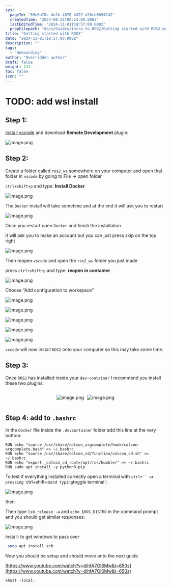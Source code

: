 ```yaml
---
sys:
  pageId: "89e0a78c-4e2b-4070-b327-d28cb0694742"
  createdTime: "2024-08-21T00:24:00.000Z"
  lastEditedTime: "2024-11-01T18:57:00.000Z"
  propFilepath: "docs/Guides/intro_to_ROS2/Getting started with ROS2.md"
title: "Getting started with ROS2"
date: "2024-11-01T18:57:00.000Z"
description: ""
tags:
  - "Onboarding"
author: "Overridden author"
draft: false
weight: 141
toc: false
icon: ""
---
```


# TODO: add wsl install

## Step 1:

[Install vscode](https://code.visualstudio.com/download) and download **Remote Development** plugin:

![image.png](https://prod-files-secure.s3.us-west-2.amazonaws.com/d518164a-d88e-44d1-a4ee-3adb3bd8bce0/efb52993-1881-4a40-b95e-6f020334f022/image.png?X-Amz-Algorithm=AWS4-HMAC-SHA256&X-Amz-Content-Sha256=UNSIGNED-PAYLOAD&X-Amz-Credential=ASIAZI2LB466QXCHJPHF%2F20250403%2Fus-west-2%2Fs3%2Faws4_request&X-Amz-Date=20250403T100918Z&X-Amz-Expires=3600&X-Amz-Security-Token=IQoJb3JpZ2luX2VjEIL%2F%2F%2F%2F%2F%2F%2F%2F%2F%2FwEaCXVzLXdlc3QtMiJHMEUCIQDsTdeXGOPH0TH3uARkqo%2FyaGdU79Hn5JOe0mIfzGHC0gIgbS0GjlP5vambMaUVsC10ra5Whim9RnAoaYvmF%2BrCYpsqiAQI6%2F%2F%2F%2F%2F%2F%2F%2F%2F%2F%2FARAAGgw2Mzc0MjMxODM4MDUiDKdTMSWpnTxx7Cgv9yrcAwclErQ5tD%2BANBS4GBVvS3LtS30l6G6iT%2FxDL1hwBeJbldYOUK6TN2PkeQNRsb%2F31%2BIBD1YdMEfZLTb%2FtKJrkJ%2Fa%2BNg8EKingwBrYNAcy4VSBPHUiwYv8GiWYFVVMvqSzcLHATZCUuHp%2BVsWlTCa0IpftURtJ6BukAzeMrOkRKfzv3slrpkejBYxiA9S6D82pawQ03atQIHKpWgvbCEVmriwsRtAoLNFn%2F6oSLzfe%2FT301O47vejDNtSSmcuPFtaNkAQSbIAUNJ577CbBvyV5W5zgEQHVX95DE6n1qVkVrRSzUT1%2FUdevwrtxx3xbkSHity3VxgHUXYueQcCyOp1GtOOMlDBXkx8PoV5O6%2FPv%2Fqu8npz%2Fo0LOl%2B1YBwybQPHwm6M1s%2BSb7evCzljsjN7Bj3PtOFUGIhvx3ehhv3antbzfHGKLUU878XClzfTSc2pULG%2BDfdjHp5xYhCAwfBwQifG%2BOPWUjUSvfovm0nX3r5zSnxEUGE0q8K5nI8Y2MoY3H1TfU6v36loRiwWtU58V%2BZxLLrJRD9J4JKgxTEv56x22C6tDUwABBI01y4YchCwt%2FCswBAtnk2xXn3PEklHNHfwDz0GHF6vjtah2YsN2Jkv1MiI3TXC8rVh3MfAMLOwub8GOqUBrg%2F0Dsdsw9UTgZLAFUzuWwhq8hsghP0VPoTYSh7psmGsPVK2cIh4HxOrpbqD43W11oRBiXeL7T%2F3BxYtzhljTZ9iTy0hGD1rHGGoOKgdoWKIkPOyASXJKLigNBKG4eUGZfRDE9CEc%2BM121LuAzwGYviQ%2BcWkg6m0qMnQDS7VotR7z8P2iYNphAHrXD6cN%2BK0n6gxJuPZ9ba9oG5vX9KbOV4Mdqlm&X-Amz-Signature=e8cc40eadf0083d293721d06aa87fe4e20048fee2a328090011f254bc1878aa3&X-Amz-SignedHeaders=host&x-id=GetObject)

## Step 2:

Create a folder called `ros2_ws` somewhere on your computer and open that folder in `vscode` by going to File → open folder 

`ctrl+shift+p` and type: **Install Docker**

![image.png](https://prod-files-secure.s3.us-west-2.amazonaws.com/d518164a-d88e-44d1-a4ee-3adb3bd8bce0/2269dc0e-1cd5-47ff-bceb-c04ad9b2eab0/image.png?X-Amz-Algorithm=AWS4-HMAC-SHA256&X-Amz-Content-Sha256=UNSIGNED-PAYLOAD&X-Amz-Credential=ASIAZI2LB466QXCHJPHF%2F20250403%2Fus-west-2%2Fs3%2Faws4_request&X-Amz-Date=20250403T100918Z&X-Amz-Expires=3600&X-Amz-Security-Token=IQoJb3JpZ2luX2VjEIL%2F%2F%2F%2F%2F%2F%2F%2F%2F%2FwEaCXVzLXdlc3QtMiJHMEUCIQDsTdeXGOPH0TH3uARkqo%2FyaGdU79Hn5JOe0mIfzGHC0gIgbS0GjlP5vambMaUVsC10ra5Whim9RnAoaYvmF%2BrCYpsqiAQI6%2F%2F%2F%2F%2F%2F%2F%2F%2F%2F%2FARAAGgw2Mzc0MjMxODM4MDUiDKdTMSWpnTxx7Cgv9yrcAwclErQ5tD%2BANBS4GBVvS3LtS30l6G6iT%2FxDL1hwBeJbldYOUK6TN2PkeQNRsb%2F31%2BIBD1YdMEfZLTb%2FtKJrkJ%2Fa%2BNg8EKingwBrYNAcy4VSBPHUiwYv8GiWYFVVMvqSzcLHATZCUuHp%2BVsWlTCa0IpftURtJ6BukAzeMrOkRKfzv3slrpkejBYxiA9S6D82pawQ03atQIHKpWgvbCEVmriwsRtAoLNFn%2F6oSLzfe%2FT301O47vejDNtSSmcuPFtaNkAQSbIAUNJ577CbBvyV5W5zgEQHVX95DE6n1qVkVrRSzUT1%2FUdevwrtxx3xbkSHity3VxgHUXYueQcCyOp1GtOOMlDBXkx8PoV5O6%2FPv%2Fqu8npz%2Fo0LOl%2B1YBwybQPHwm6M1s%2BSb7evCzljsjN7Bj3PtOFUGIhvx3ehhv3antbzfHGKLUU878XClzfTSc2pULG%2BDfdjHp5xYhCAwfBwQifG%2BOPWUjUSvfovm0nX3r5zSnxEUGE0q8K5nI8Y2MoY3H1TfU6v36loRiwWtU58V%2BZxLLrJRD9J4JKgxTEv56x22C6tDUwABBI01y4YchCwt%2FCswBAtnk2xXn3PEklHNHfwDz0GHF6vjtah2YsN2Jkv1MiI3TXC8rVh3MfAMLOwub8GOqUBrg%2F0Dsdsw9UTgZLAFUzuWwhq8hsghP0VPoTYSh7psmGsPVK2cIh4HxOrpbqD43W11oRBiXeL7T%2F3BxYtzhljTZ9iTy0hGD1rHGGoOKgdoWKIkPOyASXJKLigNBKG4eUGZfRDE9CEc%2BM121LuAzwGYviQ%2BcWkg6m0qMnQDS7VotR7z8P2iYNphAHrXD6cN%2BK0n6gxJuPZ9ba9oG5vX9KbOV4Mdqlm&X-Amz-Signature=63eb1efbaff0ace455063d30e3668c4feb6b135a92e4e0e512714313ae35b89c&X-Amz-SignedHeaders=host&x-id=GetObject)

The `Docker` install will take sometime and at the end it will ask you to restart

![image.png](https://prod-files-secure.s3.us-west-2.amazonaws.com/d518164a-d88e-44d1-a4ee-3adb3bd8bce0/ed233f78-be33-4b1f-b89c-9c346c0e961e/image.png?X-Amz-Algorithm=AWS4-HMAC-SHA256&X-Amz-Content-Sha256=UNSIGNED-PAYLOAD&X-Amz-Credential=ASIAZI2LB466QXCHJPHF%2F20250403%2Fus-west-2%2Fs3%2Faws4_request&X-Amz-Date=20250403T100918Z&X-Amz-Expires=3600&X-Amz-Security-Token=IQoJb3JpZ2luX2VjEIL%2F%2F%2F%2F%2F%2F%2F%2F%2F%2FwEaCXVzLXdlc3QtMiJHMEUCIQDsTdeXGOPH0TH3uARkqo%2FyaGdU79Hn5JOe0mIfzGHC0gIgbS0GjlP5vambMaUVsC10ra5Whim9RnAoaYvmF%2BrCYpsqiAQI6%2F%2F%2F%2F%2F%2F%2F%2F%2F%2F%2FARAAGgw2Mzc0MjMxODM4MDUiDKdTMSWpnTxx7Cgv9yrcAwclErQ5tD%2BANBS4GBVvS3LtS30l6G6iT%2FxDL1hwBeJbldYOUK6TN2PkeQNRsb%2F31%2BIBD1YdMEfZLTb%2FtKJrkJ%2Fa%2BNg8EKingwBrYNAcy4VSBPHUiwYv8GiWYFVVMvqSzcLHATZCUuHp%2BVsWlTCa0IpftURtJ6BukAzeMrOkRKfzv3slrpkejBYxiA9S6D82pawQ03atQIHKpWgvbCEVmriwsRtAoLNFn%2F6oSLzfe%2FT301O47vejDNtSSmcuPFtaNkAQSbIAUNJ577CbBvyV5W5zgEQHVX95DE6n1qVkVrRSzUT1%2FUdevwrtxx3xbkSHity3VxgHUXYueQcCyOp1GtOOMlDBXkx8PoV5O6%2FPv%2Fqu8npz%2Fo0LOl%2B1YBwybQPHwm6M1s%2BSb7evCzljsjN7Bj3PtOFUGIhvx3ehhv3antbzfHGKLUU878XClzfTSc2pULG%2BDfdjHp5xYhCAwfBwQifG%2BOPWUjUSvfovm0nX3r5zSnxEUGE0q8K5nI8Y2MoY3H1TfU6v36loRiwWtU58V%2BZxLLrJRD9J4JKgxTEv56x22C6tDUwABBI01y4YchCwt%2FCswBAtnk2xXn3PEklHNHfwDz0GHF6vjtah2YsN2Jkv1MiI3TXC8rVh3MfAMLOwub8GOqUBrg%2F0Dsdsw9UTgZLAFUzuWwhq8hsghP0VPoTYSh7psmGsPVK2cIh4HxOrpbqD43W11oRBiXeL7T%2F3BxYtzhljTZ9iTy0hGD1rHGGoOKgdoWKIkPOyASXJKLigNBKG4eUGZfRDE9CEc%2BM121LuAzwGYviQ%2BcWkg6m0qMnQDS7VotR7z8P2iYNphAHrXD6cN%2BK0n6gxJuPZ9ba9oG5vX9KbOV4Mdqlm&X-Amz-Signature=ce3a4c6ece65df5d47c4c45461e1b6a3fb05c53ab4f2d49f3b9a05610af328fd&X-Amz-SignedHeaders=host&x-id=GetObject)

Once you restart open `Docker` and finish the installation

It will ask you to make an account but you can just press skip on the top right

![image.png](https://prod-files-secure.s3.us-west-2.amazonaws.com/d518164a-d88e-44d1-a4ee-3adb3bd8bce0/21010ad9-1659-4fd9-9f59-9932a09b2a3d/image.png?X-Amz-Algorithm=AWS4-HMAC-SHA256&X-Amz-Content-Sha256=UNSIGNED-PAYLOAD&X-Amz-Credential=ASIAZI2LB466QXCHJPHF%2F20250403%2Fus-west-2%2Fs3%2Faws4_request&X-Amz-Date=20250403T100918Z&X-Amz-Expires=3600&X-Amz-Security-Token=IQoJb3JpZ2luX2VjEIL%2F%2F%2F%2F%2F%2F%2F%2F%2F%2FwEaCXVzLXdlc3QtMiJHMEUCIQDsTdeXGOPH0TH3uARkqo%2FyaGdU79Hn5JOe0mIfzGHC0gIgbS0GjlP5vambMaUVsC10ra5Whim9RnAoaYvmF%2BrCYpsqiAQI6%2F%2F%2F%2F%2F%2F%2F%2F%2F%2F%2FARAAGgw2Mzc0MjMxODM4MDUiDKdTMSWpnTxx7Cgv9yrcAwclErQ5tD%2BANBS4GBVvS3LtS30l6G6iT%2FxDL1hwBeJbldYOUK6TN2PkeQNRsb%2F31%2BIBD1YdMEfZLTb%2FtKJrkJ%2Fa%2BNg8EKingwBrYNAcy4VSBPHUiwYv8GiWYFVVMvqSzcLHATZCUuHp%2BVsWlTCa0IpftURtJ6BukAzeMrOkRKfzv3slrpkejBYxiA9S6D82pawQ03atQIHKpWgvbCEVmriwsRtAoLNFn%2F6oSLzfe%2FT301O47vejDNtSSmcuPFtaNkAQSbIAUNJ577CbBvyV5W5zgEQHVX95DE6n1qVkVrRSzUT1%2FUdevwrtxx3xbkSHity3VxgHUXYueQcCyOp1GtOOMlDBXkx8PoV5O6%2FPv%2Fqu8npz%2Fo0LOl%2B1YBwybQPHwm6M1s%2BSb7evCzljsjN7Bj3PtOFUGIhvx3ehhv3antbzfHGKLUU878XClzfTSc2pULG%2BDfdjHp5xYhCAwfBwQifG%2BOPWUjUSvfovm0nX3r5zSnxEUGE0q8K5nI8Y2MoY3H1TfU6v36loRiwWtU58V%2BZxLLrJRD9J4JKgxTEv56x22C6tDUwABBI01y4YchCwt%2FCswBAtnk2xXn3PEklHNHfwDz0GHF6vjtah2YsN2Jkv1MiI3TXC8rVh3MfAMLOwub8GOqUBrg%2F0Dsdsw9UTgZLAFUzuWwhq8hsghP0VPoTYSh7psmGsPVK2cIh4HxOrpbqD43W11oRBiXeL7T%2F3BxYtzhljTZ9iTy0hGD1rHGGoOKgdoWKIkPOyASXJKLigNBKG4eUGZfRDE9CEc%2BM121LuAzwGYviQ%2BcWkg6m0qMnQDS7VotR7z8P2iYNphAHrXD6cN%2BK0n6gxJuPZ9ba9oG5vX9KbOV4Mdqlm&X-Amz-Signature=3c85b2f7be533e5cd0e1580cbda944bd77392a48eeace3a9d910992928bf324d&X-Amz-SignedHeaders=host&x-id=GetObject)

Then reopen `vscode` and open the `ros2_ws` folder you just made

press `ctrl+shift+p` and type: **reopen in container**

![image.png](https://prod-files-secure.s3.us-west-2.amazonaws.com/d518164a-d88e-44d1-a4ee-3adb3bd8bce0/4e93b8c2-41ad-488c-8095-c74205196118/image.png?X-Amz-Algorithm=AWS4-HMAC-SHA256&X-Amz-Content-Sha256=UNSIGNED-PAYLOAD&X-Amz-Credential=ASIAZI2LB466QXCHJPHF%2F20250403%2Fus-west-2%2Fs3%2Faws4_request&X-Amz-Date=20250403T100918Z&X-Amz-Expires=3600&X-Amz-Security-Token=IQoJb3JpZ2luX2VjEIL%2F%2F%2F%2F%2F%2F%2F%2F%2F%2FwEaCXVzLXdlc3QtMiJHMEUCIQDsTdeXGOPH0TH3uARkqo%2FyaGdU79Hn5JOe0mIfzGHC0gIgbS0GjlP5vambMaUVsC10ra5Whim9RnAoaYvmF%2BrCYpsqiAQI6%2F%2F%2F%2F%2F%2F%2F%2F%2F%2F%2FARAAGgw2Mzc0MjMxODM4MDUiDKdTMSWpnTxx7Cgv9yrcAwclErQ5tD%2BANBS4GBVvS3LtS30l6G6iT%2FxDL1hwBeJbldYOUK6TN2PkeQNRsb%2F31%2BIBD1YdMEfZLTb%2FtKJrkJ%2Fa%2BNg8EKingwBrYNAcy4VSBPHUiwYv8GiWYFVVMvqSzcLHATZCUuHp%2BVsWlTCa0IpftURtJ6BukAzeMrOkRKfzv3slrpkejBYxiA9S6D82pawQ03atQIHKpWgvbCEVmriwsRtAoLNFn%2F6oSLzfe%2FT301O47vejDNtSSmcuPFtaNkAQSbIAUNJ577CbBvyV5W5zgEQHVX95DE6n1qVkVrRSzUT1%2FUdevwrtxx3xbkSHity3VxgHUXYueQcCyOp1GtOOMlDBXkx8PoV5O6%2FPv%2Fqu8npz%2Fo0LOl%2B1YBwybQPHwm6M1s%2BSb7evCzljsjN7Bj3PtOFUGIhvx3ehhv3antbzfHGKLUU878XClzfTSc2pULG%2BDfdjHp5xYhCAwfBwQifG%2BOPWUjUSvfovm0nX3r5zSnxEUGE0q8K5nI8Y2MoY3H1TfU6v36loRiwWtU58V%2BZxLLrJRD9J4JKgxTEv56x22C6tDUwABBI01y4YchCwt%2FCswBAtnk2xXn3PEklHNHfwDz0GHF6vjtah2YsN2Jkv1MiI3TXC8rVh3MfAMLOwub8GOqUBrg%2F0Dsdsw9UTgZLAFUzuWwhq8hsghP0VPoTYSh7psmGsPVK2cIh4HxOrpbqD43W11oRBiXeL7T%2F3BxYtzhljTZ9iTy0hGD1rHGGoOKgdoWKIkPOyASXJKLigNBKG4eUGZfRDE9CEc%2BM121LuAzwGYviQ%2BcWkg6m0qMnQDS7VotR7z8P2iYNphAHrXD6cN%2BK0n6gxJuPZ9ba9oG5vX9KbOV4Mdqlm&X-Amz-Signature=2e3b8067daf8765312e33ded815fec6dea20617cb88dfcda3d0e54d79055400e&X-Amz-SignedHeaders=host&x-id=GetObject)

Choose “Add configuration to workspace”

![image.png](https://prod-files-secure.s3.us-west-2.amazonaws.com/d518164a-d88e-44d1-a4ee-3adb3bd8bce0/9560b282-5060-4989-ba37-97e7b2c22476/image.png?X-Amz-Algorithm=AWS4-HMAC-SHA256&X-Amz-Content-Sha256=UNSIGNED-PAYLOAD&X-Amz-Credential=ASIAZI2LB466QXCHJPHF%2F20250403%2Fus-west-2%2Fs3%2Faws4_request&X-Amz-Date=20250403T100918Z&X-Amz-Expires=3600&X-Amz-Security-Token=IQoJb3JpZ2luX2VjEIL%2F%2F%2F%2F%2F%2F%2F%2F%2F%2FwEaCXVzLXdlc3QtMiJHMEUCIQDsTdeXGOPH0TH3uARkqo%2FyaGdU79Hn5JOe0mIfzGHC0gIgbS0GjlP5vambMaUVsC10ra5Whim9RnAoaYvmF%2BrCYpsqiAQI6%2F%2F%2F%2F%2F%2F%2F%2F%2F%2F%2FARAAGgw2Mzc0MjMxODM4MDUiDKdTMSWpnTxx7Cgv9yrcAwclErQ5tD%2BANBS4GBVvS3LtS30l6G6iT%2FxDL1hwBeJbldYOUK6TN2PkeQNRsb%2F31%2BIBD1YdMEfZLTb%2FtKJrkJ%2Fa%2BNg8EKingwBrYNAcy4VSBPHUiwYv8GiWYFVVMvqSzcLHATZCUuHp%2BVsWlTCa0IpftURtJ6BukAzeMrOkRKfzv3slrpkejBYxiA9S6D82pawQ03atQIHKpWgvbCEVmriwsRtAoLNFn%2F6oSLzfe%2FT301O47vejDNtSSmcuPFtaNkAQSbIAUNJ577CbBvyV5W5zgEQHVX95DE6n1qVkVrRSzUT1%2FUdevwrtxx3xbkSHity3VxgHUXYueQcCyOp1GtOOMlDBXkx8PoV5O6%2FPv%2Fqu8npz%2Fo0LOl%2B1YBwybQPHwm6M1s%2BSb7evCzljsjN7Bj3PtOFUGIhvx3ehhv3antbzfHGKLUU878XClzfTSc2pULG%2BDfdjHp5xYhCAwfBwQifG%2BOPWUjUSvfovm0nX3r5zSnxEUGE0q8K5nI8Y2MoY3H1TfU6v36loRiwWtU58V%2BZxLLrJRD9J4JKgxTEv56x22C6tDUwABBI01y4YchCwt%2FCswBAtnk2xXn3PEklHNHfwDz0GHF6vjtah2YsN2Jkv1MiI3TXC8rVh3MfAMLOwub8GOqUBrg%2F0Dsdsw9UTgZLAFUzuWwhq8hsghP0VPoTYSh7psmGsPVK2cIh4HxOrpbqD43W11oRBiXeL7T%2F3BxYtzhljTZ9iTy0hGD1rHGGoOKgdoWKIkPOyASXJKLigNBKG4eUGZfRDE9CEc%2BM121LuAzwGYviQ%2BcWkg6m0qMnQDS7VotR7z8P2iYNphAHrXD6cN%2BK0n6gxJuPZ9ba9oG5vX9KbOV4Mdqlm&X-Amz-Signature=167a6c1e0a6be87369715e56a43a903a6f88491369f5b1c4451ca3938552cbfe&X-Amz-SignedHeaders=host&x-id=GetObject)

![image.png](https://prod-files-secure.s3.us-west-2.amazonaws.com/d518164a-d88e-44d1-a4ee-3adb3bd8bce0/2ee63f81-886b-48e8-a553-dc6e5eac99e4/image.png?X-Amz-Algorithm=AWS4-HMAC-SHA256&X-Amz-Content-Sha256=UNSIGNED-PAYLOAD&X-Amz-Credential=ASIAZI2LB466QXCHJPHF%2F20250403%2Fus-west-2%2Fs3%2Faws4_request&X-Amz-Date=20250403T100918Z&X-Amz-Expires=3600&X-Amz-Security-Token=IQoJb3JpZ2luX2VjEIL%2F%2F%2F%2F%2F%2F%2F%2F%2F%2FwEaCXVzLXdlc3QtMiJHMEUCIQDsTdeXGOPH0TH3uARkqo%2FyaGdU79Hn5JOe0mIfzGHC0gIgbS0GjlP5vambMaUVsC10ra5Whim9RnAoaYvmF%2BrCYpsqiAQI6%2F%2F%2F%2F%2F%2F%2F%2F%2F%2F%2FARAAGgw2Mzc0MjMxODM4MDUiDKdTMSWpnTxx7Cgv9yrcAwclErQ5tD%2BANBS4GBVvS3LtS30l6G6iT%2FxDL1hwBeJbldYOUK6TN2PkeQNRsb%2F31%2BIBD1YdMEfZLTb%2FtKJrkJ%2Fa%2BNg8EKingwBrYNAcy4VSBPHUiwYv8GiWYFVVMvqSzcLHATZCUuHp%2BVsWlTCa0IpftURtJ6BukAzeMrOkRKfzv3slrpkejBYxiA9S6D82pawQ03atQIHKpWgvbCEVmriwsRtAoLNFn%2F6oSLzfe%2FT301O47vejDNtSSmcuPFtaNkAQSbIAUNJ577CbBvyV5W5zgEQHVX95DE6n1qVkVrRSzUT1%2FUdevwrtxx3xbkSHity3VxgHUXYueQcCyOp1GtOOMlDBXkx8PoV5O6%2FPv%2Fqu8npz%2Fo0LOl%2B1YBwybQPHwm6M1s%2BSb7evCzljsjN7Bj3PtOFUGIhvx3ehhv3antbzfHGKLUU878XClzfTSc2pULG%2BDfdjHp5xYhCAwfBwQifG%2BOPWUjUSvfovm0nX3r5zSnxEUGE0q8K5nI8Y2MoY3H1TfU6v36loRiwWtU58V%2BZxLLrJRD9J4JKgxTEv56x22C6tDUwABBI01y4YchCwt%2FCswBAtnk2xXn3PEklHNHfwDz0GHF6vjtah2YsN2Jkv1MiI3TXC8rVh3MfAMLOwub8GOqUBrg%2F0Dsdsw9UTgZLAFUzuWwhq8hsghP0VPoTYSh7psmGsPVK2cIh4HxOrpbqD43W11oRBiXeL7T%2F3BxYtzhljTZ9iTy0hGD1rHGGoOKgdoWKIkPOyASXJKLigNBKG4eUGZfRDE9CEc%2BM121LuAzwGYviQ%2BcWkg6m0qMnQDS7VotR7z8P2iYNphAHrXD6cN%2BK0n6gxJuPZ9ba9oG5vX9KbOV4Mdqlm&X-Amz-Signature=60fd1ff195315d5039779f602b0ae88ab9cf8dc3cf4d3ae5640d434018694af8&X-Amz-SignedHeaders=host&x-id=GetObject)

![image.png](https://prod-files-secure.s3.us-west-2.amazonaws.com/d518164a-d88e-44d1-a4ee-3adb3bd8bce0/ae1580b2-b048-407e-aed9-b584224a7a04/image.png?X-Amz-Algorithm=AWS4-HMAC-SHA256&X-Amz-Content-Sha256=UNSIGNED-PAYLOAD&X-Amz-Credential=ASIAZI2LB466QXCHJPHF%2F20250403%2Fus-west-2%2Fs3%2Faws4_request&X-Amz-Date=20250403T100918Z&X-Amz-Expires=3600&X-Amz-Security-Token=IQoJb3JpZ2luX2VjEIL%2F%2F%2F%2F%2F%2F%2F%2F%2F%2FwEaCXVzLXdlc3QtMiJHMEUCIQDsTdeXGOPH0TH3uARkqo%2FyaGdU79Hn5JOe0mIfzGHC0gIgbS0GjlP5vambMaUVsC10ra5Whim9RnAoaYvmF%2BrCYpsqiAQI6%2F%2F%2F%2F%2F%2F%2F%2F%2F%2F%2FARAAGgw2Mzc0MjMxODM4MDUiDKdTMSWpnTxx7Cgv9yrcAwclErQ5tD%2BANBS4GBVvS3LtS30l6G6iT%2FxDL1hwBeJbldYOUK6TN2PkeQNRsb%2F31%2BIBD1YdMEfZLTb%2FtKJrkJ%2Fa%2BNg8EKingwBrYNAcy4VSBPHUiwYv8GiWYFVVMvqSzcLHATZCUuHp%2BVsWlTCa0IpftURtJ6BukAzeMrOkRKfzv3slrpkejBYxiA9S6D82pawQ03atQIHKpWgvbCEVmriwsRtAoLNFn%2F6oSLzfe%2FT301O47vejDNtSSmcuPFtaNkAQSbIAUNJ577CbBvyV5W5zgEQHVX95DE6n1qVkVrRSzUT1%2FUdevwrtxx3xbkSHity3VxgHUXYueQcCyOp1GtOOMlDBXkx8PoV5O6%2FPv%2Fqu8npz%2Fo0LOl%2B1YBwybQPHwm6M1s%2BSb7evCzljsjN7Bj3PtOFUGIhvx3ehhv3antbzfHGKLUU878XClzfTSc2pULG%2BDfdjHp5xYhCAwfBwQifG%2BOPWUjUSvfovm0nX3r5zSnxEUGE0q8K5nI8Y2MoY3H1TfU6v36loRiwWtU58V%2BZxLLrJRD9J4JKgxTEv56x22C6tDUwABBI01y4YchCwt%2FCswBAtnk2xXn3PEklHNHfwDz0GHF6vjtah2YsN2Jkv1MiI3TXC8rVh3MfAMLOwub8GOqUBrg%2F0Dsdsw9UTgZLAFUzuWwhq8hsghP0VPoTYSh7psmGsPVK2cIh4HxOrpbqD43W11oRBiXeL7T%2F3BxYtzhljTZ9iTy0hGD1rHGGoOKgdoWKIkPOyASXJKLigNBKG4eUGZfRDE9CEc%2BM121LuAzwGYviQ%2BcWkg6m0qMnQDS7VotR7z8P2iYNphAHrXD6cN%2BK0n6gxJuPZ9ba9oG5vX9KbOV4Mdqlm&X-Amz-Signature=54137b56767e814f27105942d086ddfe59faed5a5aa3564d003594ddcd282fde&X-Amz-SignedHeaders=host&x-id=GetObject)

![image.png](https://prod-files-secure.s3.us-west-2.amazonaws.com/d518164a-d88e-44d1-a4ee-3adb3bd8bce0/53255b28-f75e-430f-b9e3-c0ac8577e42b/image.png?X-Amz-Algorithm=AWS4-HMAC-SHA256&X-Amz-Content-Sha256=UNSIGNED-PAYLOAD&X-Amz-Credential=ASIAZI2LB466QXCHJPHF%2F20250403%2Fus-west-2%2Fs3%2Faws4_request&X-Amz-Date=20250403T100918Z&X-Amz-Expires=3600&X-Amz-Security-Token=IQoJb3JpZ2luX2VjEIL%2F%2F%2F%2F%2F%2F%2F%2F%2F%2FwEaCXVzLXdlc3QtMiJHMEUCIQDsTdeXGOPH0TH3uARkqo%2FyaGdU79Hn5JOe0mIfzGHC0gIgbS0GjlP5vambMaUVsC10ra5Whim9RnAoaYvmF%2BrCYpsqiAQI6%2F%2F%2F%2F%2F%2F%2F%2F%2F%2F%2FARAAGgw2Mzc0MjMxODM4MDUiDKdTMSWpnTxx7Cgv9yrcAwclErQ5tD%2BANBS4GBVvS3LtS30l6G6iT%2FxDL1hwBeJbldYOUK6TN2PkeQNRsb%2F31%2BIBD1YdMEfZLTb%2FtKJrkJ%2Fa%2BNg8EKingwBrYNAcy4VSBPHUiwYv8GiWYFVVMvqSzcLHATZCUuHp%2BVsWlTCa0IpftURtJ6BukAzeMrOkRKfzv3slrpkejBYxiA9S6D82pawQ03atQIHKpWgvbCEVmriwsRtAoLNFn%2F6oSLzfe%2FT301O47vejDNtSSmcuPFtaNkAQSbIAUNJ577CbBvyV5W5zgEQHVX95DE6n1qVkVrRSzUT1%2FUdevwrtxx3xbkSHity3VxgHUXYueQcCyOp1GtOOMlDBXkx8PoV5O6%2FPv%2Fqu8npz%2Fo0LOl%2B1YBwybQPHwm6M1s%2BSb7evCzljsjN7Bj3PtOFUGIhvx3ehhv3antbzfHGKLUU878XClzfTSc2pULG%2BDfdjHp5xYhCAwfBwQifG%2BOPWUjUSvfovm0nX3r5zSnxEUGE0q8K5nI8Y2MoY3H1TfU6v36loRiwWtU58V%2BZxLLrJRD9J4JKgxTEv56x22C6tDUwABBI01y4YchCwt%2FCswBAtnk2xXn3PEklHNHfwDz0GHF6vjtah2YsN2Jkv1MiI3TXC8rVh3MfAMLOwub8GOqUBrg%2F0Dsdsw9UTgZLAFUzuWwhq8hsghP0VPoTYSh7psmGsPVK2cIh4HxOrpbqD43W11oRBiXeL7T%2F3BxYtzhljTZ9iTy0hGD1rHGGoOKgdoWKIkPOyASXJKLigNBKG4eUGZfRDE9CEc%2BM121LuAzwGYviQ%2BcWkg6m0qMnQDS7VotR7z8P2iYNphAHrXD6cN%2BK0n6gxJuPZ9ba9oG5vX9KbOV4Mdqlm&X-Amz-Signature=fb7b004431a522194c3f3610327624adb65a49f4bce1ac0974f90f0fccf96fcc&X-Amz-SignedHeaders=host&x-id=GetObject)

![image.png](https://prod-files-secure.s3.us-west-2.amazonaws.com/d518164a-d88e-44d1-a4ee-3adb3bd8bce0/7c562767-5af9-4ffb-97d1-327bcdf4ee00/image.png?X-Amz-Algorithm=AWS4-HMAC-SHA256&X-Amz-Content-Sha256=UNSIGNED-PAYLOAD&X-Amz-Credential=ASIAZI2LB466QXCHJPHF%2F20250403%2Fus-west-2%2Fs3%2Faws4_request&X-Amz-Date=20250403T100918Z&X-Amz-Expires=3600&X-Amz-Security-Token=IQoJb3JpZ2luX2VjEIL%2F%2F%2F%2F%2F%2F%2F%2F%2F%2FwEaCXVzLXdlc3QtMiJHMEUCIQDsTdeXGOPH0TH3uARkqo%2FyaGdU79Hn5JOe0mIfzGHC0gIgbS0GjlP5vambMaUVsC10ra5Whim9RnAoaYvmF%2BrCYpsqiAQI6%2F%2F%2F%2F%2F%2F%2F%2F%2F%2F%2FARAAGgw2Mzc0MjMxODM4MDUiDKdTMSWpnTxx7Cgv9yrcAwclErQ5tD%2BANBS4GBVvS3LtS30l6G6iT%2FxDL1hwBeJbldYOUK6TN2PkeQNRsb%2F31%2BIBD1YdMEfZLTb%2FtKJrkJ%2Fa%2BNg8EKingwBrYNAcy4VSBPHUiwYv8GiWYFVVMvqSzcLHATZCUuHp%2BVsWlTCa0IpftURtJ6BukAzeMrOkRKfzv3slrpkejBYxiA9S6D82pawQ03atQIHKpWgvbCEVmriwsRtAoLNFn%2F6oSLzfe%2FT301O47vejDNtSSmcuPFtaNkAQSbIAUNJ577CbBvyV5W5zgEQHVX95DE6n1qVkVrRSzUT1%2FUdevwrtxx3xbkSHity3VxgHUXYueQcCyOp1GtOOMlDBXkx8PoV5O6%2FPv%2Fqu8npz%2Fo0LOl%2B1YBwybQPHwm6M1s%2BSb7evCzljsjN7Bj3PtOFUGIhvx3ehhv3antbzfHGKLUU878XClzfTSc2pULG%2BDfdjHp5xYhCAwfBwQifG%2BOPWUjUSvfovm0nX3r5zSnxEUGE0q8K5nI8Y2MoY3H1TfU6v36loRiwWtU58V%2BZxLLrJRD9J4JKgxTEv56x22C6tDUwABBI01y4YchCwt%2FCswBAtnk2xXn3PEklHNHfwDz0GHF6vjtah2YsN2Jkv1MiI3TXC8rVh3MfAMLOwub8GOqUBrg%2F0Dsdsw9UTgZLAFUzuWwhq8hsghP0VPoTYSh7psmGsPVK2cIh4HxOrpbqD43W11oRBiXeL7T%2F3BxYtzhljTZ9iTy0hGD1rHGGoOKgdoWKIkPOyASXJKLigNBKG4eUGZfRDE9CEc%2BM121LuAzwGYviQ%2BcWkg6m0qMnQDS7VotR7z8P2iYNphAHrXD6cN%2BK0n6gxJuPZ9ba9oG5vX9KbOV4Mdqlm&X-Amz-Signature=0ec3c7336f7ff25221009458eb5ef4010e9bb7030a115c3429fae8733be6a198&X-Amz-SignedHeaders=host&x-id=GetObject)

`vscode` will now install `ROS2` onto your computer so this may take some time.

## Step 3:

Once `ROS2` has installed inside your `dev-container` I recommend you install these two plugins:

<div style="display: flex;flex-direction: row; column-gap:10px; max-width: 630px;justify-content: center;">
<div>

![image.png](https://prod-files-secure.s3.us-west-2.amazonaws.com/d518164a-d88e-44d1-a4ee-3adb3bd8bce0/3fc3d550-5a54-4ba1-ba6b-faa01cdb7369/image.png?X-Amz-Algorithm=AWS4-HMAC-SHA256&X-Amz-Content-Sha256=UNSIGNED-PAYLOAD&X-Amz-Credential=ASIAZI2LB46644JALERW%2F20250403%2Fus-west-2%2Fs3%2Faws4_request&X-Amz-Date=20250403T100945Z&X-Amz-Expires=3600&X-Amz-Security-Token=IQoJb3JpZ2luX2VjEIL%2F%2F%2F%2F%2F%2F%2F%2F%2F%2FwEaCXVzLXdlc3QtMiJHMEUCIEzH%2FbpaUQAs4b8BBm0CCm1Gx%2BVje81L%2BzJF719xBkHzAiEAqPy7WsU5uFRUa5e8Xyt0Du%2FAMHztb8syFmd2KJsBEKsqiAQI6%2F%2F%2F%2F%2F%2F%2F%2F%2F%2F%2FARAAGgw2Mzc0MjMxODM4MDUiDMAvu3lQpE0R4Mx%2F4CrcA1sS2%2F6by%2BwOh98sRADiGER8c47GzIGoBhIwzxuiD1%2BVsMjP3ptiX53NOs87N%2BdJlVc7ESA8WvQ8QSy9C5p7x7acRl00uqvE8tr%2B0ibF0Xfi%2FJzjC93i%2FBZd8MhdPN38gO2%2BuqO%2BHOeEyXivi%2B9U4bZvd3TUz31ErjXK15tEwsoUA8INiTifJV66SEItnoHs0ZZy8SOLJrKosp0QkMIFxviVNPN19%2FHA6qs9P3gPorICUYc%2BBa3EwF4jGx4Cak0VQKCjkgJEnsk8YDQaxiv%2Fz4lfvvrt%2FSkZmlcMtbld71TQop6pzZdwa4mCrBykC%2FySZppx1r8QchpoFKoROURinz1puLjNMdh%2FkbS0x2sdBb6pS9jwl0rf0FPVkQvADMXaC3SeNoqqN%2FbVntqI3ho5JM88ZcbblxzomQpnPqjEpPy4lW3NPgrHSu0BfiRtF%2B0XHDdWtqLXD9ELQyARgOJsaqXjgpsTYEIFYPvjk3kb423HOoUPBiSwo0ES4qlB6FvKDLDtoqHXsJfLLGH%2FfwY9x%2BkBiKkYlV0GPIj690rG5PXB8hN5MLUQBr81vYLL%2BdOHgI0rQhUbQhELmMwHibhhYiGtA32y9eRtIfHqudGcwngmw5CAjH9T2j%2BXe%2BLzMOmwub8GOqUBkGC3PzZ5WDfBZGinOfe5w3XHcDh6VV37ZPFt%2FpIcT35a3BVpP9r%2FCZxtOVustGmTmogVUVPKA6a2i%2F41an4aEetBM7%2BKQxlpfUilQ9gqLNGObsK0vnWqe%2FvIQIExop5JTH1RpHyPVbwXv0HVhHOQMqDc6BELkZ84QUwvj9elOBWbC0iXKjjIzG6%2FWNweSIuYztSYR03ZcJ2BhNWZB9djz91Ndp7z&X-Amz-Signature=92742d1d3d9beb7bb173e0098399d5d1bda69c3391b4c7dc28ab8ae8dfe7ac71&X-Amz-SignedHeaders=host&x-id=GetObject)

</div>
<div>

![image.png](https://prod-files-secure.s3.us-west-2.amazonaws.com/d518164a-d88e-44d1-a4ee-3adb3bd8bce0/d994cc66-13c2-4093-a5a3-f84cf4601a82/image.png?X-Amz-Algorithm=AWS4-HMAC-SHA256&X-Amz-Content-Sha256=UNSIGNED-PAYLOAD&X-Amz-Credential=ASIAZI2LB4667PJAWZWL%2F20250403%2Fus-west-2%2Fs3%2Faws4_request&X-Amz-Date=20250403T100945Z&X-Amz-Expires=3600&X-Amz-Security-Token=IQoJb3JpZ2luX2VjEIL%2F%2F%2F%2F%2F%2F%2F%2F%2F%2FwEaCXVzLXdlc3QtMiJGMEQCIDC3OVkI0ZxdYyjGBwL1vpIfqjGk%2F94pzFDO4YGMIOSzAiAd%2Fnx2ulkniw0HQVbq2%2FtJq%2FhH6jUEcdGaFPyHkZzOdiqIBAjr%2F%2F%2F%2F%2F%2F%2F%2F%2F%2F8BEAAaDDYzNzQyMzE4MzgwNSIMputXhoHCGS5n0lWoKtwDSBDKDpzhsYOwVgSWGUBfNMqCRxJex1DO%2B5xXqwpn%2Bv58QlP6MhiBQ4sRBwWuTkkg7xOAimPG9JH%2B6d7FOuMPL8NUc5RrazrJIBMR0%2F%2BExsJK3EDejyOR6JDLB43QaBMWOf4RE5NYfkyYrPQRkfTtxVSq87fe%2BSMqg3K%2FqwpfTHOsIEr7p%2FAINkefe4lxqX6jp9Wc1LhhtZLgfdjWm10RY26%2FH3Ln3XwZ2zEKunOmU6eYnkXS1jj5%2F0dKenEq25I8HglTTrUgbIz%2BJxzAxOnYHpn%2FYDIOAa8k9Az3F7cr83hFUcNCUY%2BJh9HJkZsGI0sb8hnBy226e6Hn0QYlUsNOikj%2BDH9pRGhm9KVmhrPlhOoNINMn0JU501vobXJ3VnsjkCi3CIHeAU%2BIiygQu6QfMZGiRheU1GyIVKFeO2QK3Gplz26midveDanqamLffhIWfSaWP0yjPvHjDwww2BNzsI4tkv6HIfNsE86he%2FLvIJcF5CMeI3ytnXv8mE3JzdRpPs7KIJoX3n7AgvuJu5gVctHi6vSbw7%2FhzhVC4FEvcMxMpVnmpr%2B%2FRQ%2BZ1w6jLvkLpvvyyKCuy7cNpQy035lHIG0KImVYG9Ihu8aHOQcmsa894wRZoMnRViHqMIMwl7C5vwY6pgFy%2FVMGVzwBFnjI9VGwSBWHYXqMybMXBXupxGCae6fo1iQi%2FIjgm04HvcXJKnzh6Xf%2Bi4iOBKu7FvcVLezZM%2FrQ7trCXx1TWtycnvt9poPRtQH%2FGBkbjmDnFzJYGLETdyctXlzH%2Fn3RFi6KBn%2F1IBmkjbi5BZT%2F0iExflC6P0tQKaGza1S%2FSaFJBmS7M4QLo0qISiuh5bfq4Wz3YE9X5ImfvdiHZGUU&X-Amz-Signature=85bc37199e4daa14fd1a48c32a24b42ea27b724cab0db5f2543a4e02f2a9d61d&X-Amz-SignedHeaders=host&x-id=GetObject)

</div>
</div>

## Step 4: add to `.bashrc`

In the `Docker` file inside the `.devcontainer` folder add this line at the very bottom: 

```docker
RUN echo "source /usr/share/colcon_argcomplete/hook/colcon-argcomplete.bash" >> ~/.bashrc
RUN echo "source /usr/share/colcon_cd/function/colcon_cd.sh" >> ~/.bashrc
RUN echo "export _colcon_cd_root=/opt/ros/humble/" >> ~/.bashrc
RUN sudo apt install -y python3-pip 
```

To test if everything installed correctly open a terminal with `ctrl+`` or pressing `ctrl+shift+p` and typing `toggle terminal`:

![image.png](https://prod-files-secure.s3.us-west-2.amazonaws.com/d518164a-d88e-44d1-a4ee-3adb3bd8bce0/6a4943d8-b04e-4c02-9a58-775f3384d1a5/image.png?X-Amz-Algorithm=AWS4-HMAC-SHA256&X-Amz-Content-Sha256=UNSIGNED-PAYLOAD&X-Amz-Credential=ASIAZI2LB466QXCHJPHF%2F20250403%2Fus-west-2%2Fs3%2Faws4_request&X-Amz-Date=20250403T100918Z&X-Amz-Expires=3600&X-Amz-Security-Token=IQoJb3JpZ2luX2VjEIL%2F%2F%2F%2F%2F%2F%2F%2F%2F%2FwEaCXVzLXdlc3QtMiJHMEUCIQDsTdeXGOPH0TH3uARkqo%2FyaGdU79Hn5JOe0mIfzGHC0gIgbS0GjlP5vambMaUVsC10ra5Whim9RnAoaYvmF%2BrCYpsqiAQI6%2F%2F%2F%2F%2F%2F%2F%2F%2F%2F%2FARAAGgw2Mzc0MjMxODM4MDUiDKdTMSWpnTxx7Cgv9yrcAwclErQ5tD%2BANBS4GBVvS3LtS30l6G6iT%2FxDL1hwBeJbldYOUK6TN2PkeQNRsb%2F31%2BIBD1YdMEfZLTb%2FtKJrkJ%2Fa%2BNg8EKingwBrYNAcy4VSBPHUiwYv8GiWYFVVMvqSzcLHATZCUuHp%2BVsWlTCa0IpftURtJ6BukAzeMrOkRKfzv3slrpkejBYxiA9S6D82pawQ03atQIHKpWgvbCEVmriwsRtAoLNFn%2F6oSLzfe%2FT301O47vejDNtSSmcuPFtaNkAQSbIAUNJ577CbBvyV5W5zgEQHVX95DE6n1qVkVrRSzUT1%2FUdevwrtxx3xbkSHity3VxgHUXYueQcCyOp1GtOOMlDBXkx8PoV5O6%2FPv%2Fqu8npz%2Fo0LOl%2B1YBwybQPHwm6M1s%2BSb7evCzljsjN7Bj3PtOFUGIhvx3ehhv3antbzfHGKLUU878XClzfTSc2pULG%2BDfdjHp5xYhCAwfBwQifG%2BOPWUjUSvfovm0nX3r5zSnxEUGE0q8K5nI8Y2MoY3H1TfU6v36loRiwWtU58V%2BZxLLrJRD9J4JKgxTEv56x22C6tDUwABBI01y4YchCwt%2FCswBAtnk2xXn3PEklHNHfwDz0GHF6vjtah2YsN2Jkv1MiI3TXC8rVh3MfAMLOwub8GOqUBrg%2F0Dsdsw9UTgZLAFUzuWwhq8hsghP0VPoTYSh7psmGsPVK2cIh4HxOrpbqD43W11oRBiXeL7T%2F3BxYtzhljTZ9iTy0hGD1rHGGoOKgdoWKIkPOyASXJKLigNBKG4eUGZfRDE9CEc%2BM121LuAzwGYviQ%2BcWkg6m0qMnQDS7VotR7z8P2iYNphAHrXD6cN%2BK0n6gxJuPZ9ba9oG5vX9KbOV4Mdqlm&X-Amz-Signature=6469dc49530c2af555455f6217fd8ff7e1665cd1a299a07700a3e92df13c9f66&X-Amz-SignedHeaders=host&x-id=GetObject)

then 

Then type `lsb_release -a` and `echo $ROS_DISTRO` in the command prompt and you should get similar responses:

![image.png](https://prod-files-secure.s3.us-west-2.amazonaws.com/d518164a-d88e-44d1-a4ee-3adb3bd8bce0/3e635dec-a805-4e85-8b9e-d000e5b71a4e/image.png?X-Amz-Algorithm=AWS4-HMAC-SHA256&X-Amz-Content-Sha256=UNSIGNED-PAYLOAD&X-Amz-Credential=ASIAZI2LB466QXCHJPHF%2F20250403%2Fus-west-2%2Fs3%2Faws4_request&X-Amz-Date=20250403T100918Z&X-Amz-Expires=3600&X-Amz-Security-Token=IQoJb3JpZ2luX2VjEIL%2F%2F%2F%2F%2F%2F%2F%2F%2F%2FwEaCXVzLXdlc3QtMiJHMEUCIQDsTdeXGOPH0TH3uARkqo%2FyaGdU79Hn5JOe0mIfzGHC0gIgbS0GjlP5vambMaUVsC10ra5Whim9RnAoaYvmF%2BrCYpsqiAQI6%2F%2F%2F%2F%2F%2F%2F%2F%2F%2F%2FARAAGgw2Mzc0MjMxODM4MDUiDKdTMSWpnTxx7Cgv9yrcAwclErQ5tD%2BANBS4GBVvS3LtS30l6G6iT%2FxDL1hwBeJbldYOUK6TN2PkeQNRsb%2F31%2BIBD1YdMEfZLTb%2FtKJrkJ%2Fa%2BNg8EKingwBrYNAcy4VSBPHUiwYv8GiWYFVVMvqSzcLHATZCUuHp%2BVsWlTCa0IpftURtJ6BukAzeMrOkRKfzv3slrpkejBYxiA9S6D82pawQ03atQIHKpWgvbCEVmriwsRtAoLNFn%2F6oSLzfe%2FT301O47vejDNtSSmcuPFtaNkAQSbIAUNJ577CbBvyV5W5zgEQHVX95DE6n1qVkVrRSzUT1%2FUdevwrtxx3xbkSHity3VxgHUXYueQcCyOp1GtOOMlDBXkx8PoV5O6%2FPv%2Fqu8npz%2Fo0LOl%2B1YBwybQPHwm6M1s%2BSb7evCzljsjN7Bj3PtOFUGIhvx3ehhv3antbzfHGKLUU878XClzfTSc2pULG%2BDfdjHp5xYhCAwfBwQifG%2BOPWUjUSvfovm0nX3r5zSnxEUGE0q8K5nI8Y2MoY3H1TfU6v36loRiwWtU58V%2BZxLLrJRD9J4JKgxTEv56x22C6tDUwABBI01y4YchCwt%2FCswBAtnk2xXn3PEklHNHfwDz0GHF6vjtah2YsN2Jkv1MiI3TXC8rVh3MfAMLOwub8GOqUBrg%2F0Dsdsw9UTgZLAFUzuWwhq8hsghP0VPoTYSh7psmGsPVK2cIh4HxOrpbqD43W11oRBiXeL7T%2F3BxYtzhljTZ9iTy0hGD1rHGGoOKgdoWKIkPOyASXJKLigNBKG4eUGZfRDE9CEc%2BM121LuAzwGYviQ%2BcWkg6m0qMnQDS7VotR7z8P2iYNphAHrXD6cN%2BK0n6gxJuPZ9ba9oG5vX9KbOV4Mdqlm&X-Amz-Signature=0e6731506c717ae42d4cba5f78f06fe445284d1c955e177952cfabc2ed6f0a95&X-Amz-SignedHeaders=host&x-id=GetObject)

Install:  to get windows to pass over

```bash
 sudo apt install xcb
```

Now you should be setup and should move onto the next guide 

[https://www.youtube.com/watch?v=dihfA7Ol6Mw&t=650s](https://www.youtube.com/watch?v=dihfA7Ol6Mw&t=650s)

```python
xhost +local:
```
